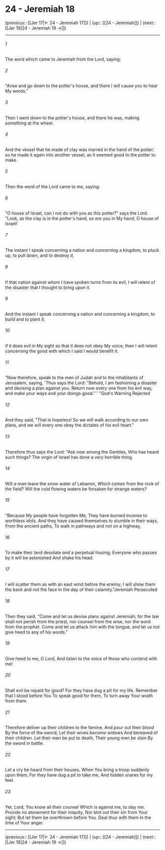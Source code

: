 # 24 - Jeremiah 18

(previous:: [[Jer 17|← 24 - Jeremiah 17]]) | (up:: [[24 - Jeremiah]]) | (next:: [[Jer 19|24 - Jeremiah 19 →]])

***


###### 1 
The word which came to Jeremiah from the Lord, saying: 

###### 2 
"Arise and go down to the potter's house, and there I will cause you to hear My words." 

###### 3 
Then I went down to the potter's house, and there he was, making something at the wheel. 

###### 4 
And the vessel that he made of clay was marred in the hand of the potter; so he made it again into another vessel, as it seemed good to the potter to make. 

###### 5 
Then the word of the Lord came to me, saying: 

###### 6 
"O house of Israel, can I not do with you as this potter?" says the Lord. "Look, as the clay _is_ in the potter's hand, so _are_ you in My hand, O house of Israel! 

###### 7 
The instant I speak concerning a nation and concerning a kingdom, to pluck up, to pull down, and to destroy _it,_ 

###### 8 
if that nation against whom I have spoken turns from its evil, I will relent of the disaster that I thought to bring upon it. 

###### 9 
And the instant I speak concerning a nation and concerning a kingdom, to build and to plant _it,_ 

###### 10 
if it does evil in My sight so that it does not obey My voice, then I will relent concerning the good with which I said I would benefit it. 

###### 11 
"Now therefore, speak to the men of Judah and to the inhabitants of Jerusalem, saying, 'Thus says the Lord: "Behold, I am fashioning a disaster and devising a plan against you. Return now every one from his evil way, and make your ways and your doings good." ' "God's Warning Rejected 

###### 12 
And they said, "That is hopeless! So we will walk according to our own plans, and we will every one obey the dictates of his evil heart." 

###### 13 
Therefore thus says the Lord: "Ask now among the Gentiles, Who has heard such things? The virgin of Israel has done a very horrible thing. 

###### 14 
Will _a man_ leave the snow water of Lebanon, _Which comes_ from the rock of the field? Will the cold flowing waters be forsaken for strange waters? 

###### 15 
"Because My people have forgotten Me, They have burned incense to worthless idols. And they have caused themselves to stumble in their ways, _From_ the ancient paths, To walk in pathways and not on a highway, 

###### 16 
To make their land desolate _and_ a perpetual hissing; Everyone who passes by it will be astonished And shake his head. 

###### 17 
I will scatter them as with an east wind before the enemy; I will show them the back and not the face In the day of their calamity."Jeremiah Persecuted 

###### 18 
Then they said, "Come and let us devise plans against Jeremiah; for the law shall not perish from the priest, nor counsel from the wise, nor the word from the prophet. Come and let us attack him with the tongue, and let us not give heed to any of his words." 

###### 19 
Give heed to me, O Lord, And listen to the voice of those who contend with me! 

###### 20 
Shall evil be repaid for good? For they have dug a pit for my life. Remember that I stood before You To speak good for them, To turn away Your wrath from them. 

###### 21 
Therefore deliver up their children to the famine, And pour out their _blood_ By the force of the sword; Let their wives _become_ widows And bereaved of their children. Let their men be put to death, Their young men _be_ slain By the sword in battle. 

###### 22 
Let a cry be heard from their houses, When You bring a troop suddenly upon them; For they have dug a pit to take me, And hidden snares for my feet. 

###### 23 
Yet, Lord, You know all their counsel Which is against me, to slay _me._ Provide no atonement for their iniquity, Nor blot out their sin from Your sight; But let them be overthrown before You. Deal _thus_ with them In the time of Your anger.

***

(previous:: [[Jer 17|← 24 - Jeremiah 17]]) | (up:: [[24 - Jeremiah]]) | (next:: [[Jer 19|24 - Jeremiah 19 →]])
